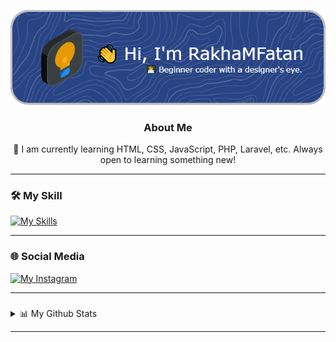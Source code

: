 <div align="center">

![rakhamfatan](/img/github-header-image.png)

### About Me
🧠 I am currently learning HTML, CSS, JavaScript, PHP, Laravel, etc. 
Always open to learning something new!

</div>

<hr>

<!--
**RakhaMFatan/rakhamfatan** is a ✨ _special_ ✨ repository because its `README.md` (this file) appears on your GitHub profile.

Here are some ideas to get you started:

- 🔭 I’m currently working on ...
- 🌱 I’m currently learning ...
- 👯 I’m looking to collaborate on ...
- 🤔 I’m looking for help with ...
- 💬 Ask me about ...
- 📫 How to reach me: ...
- 😄 Pronouns: ...
- ⚡ Fun fact: ...
-->

### 🛠️ My Skill

<p>
<a href="https://skillicons.dev">
    <img src="https://skillicons.dev/icons?i=html,css,js,bootstrap,figma,php,vscode,laravel,wordpress,mysql&theme=dark" alt="My Skills" />
</a>
</p>

<hr>

### 🌐 Social Media

[![My Instagram](https://skillicons.dev/icons?i=instagram)](https://www.instagram.com/rkhamf_/)

<hr>

### 


<details><summary>📊 My Github Stats</summary>

![Top Langs](https://github-readme-stats.vercel.app/api/top-langs/?username=rakhamfatan&layout=compact&theme=dark)

![Rakha's GitHub stats](https://github-readme-stats.vercel.app/api?username=rakhamfatan&theme=dark)

![GitHub Streak](https://streak-stats.demolab.com/?user=rakhamfatan&theme=dark)



</details>

<hr>
